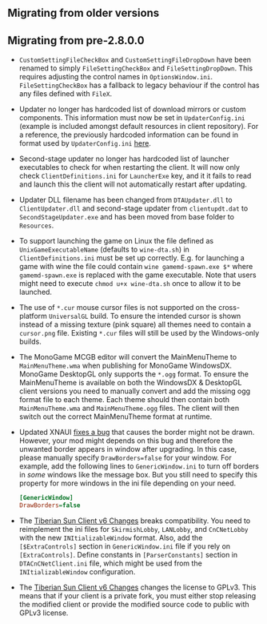 Migrating from older versions
-----------------------------

## Migrating from pre-2.8.0.0

- `CustomSettingFileCheckBox` and `CustomSettingFileDropDown` have been renamed to simply `FileSettingCheckBox` and `FileSettingDropDown`. This requires adjusting the control names in `OptionsWindow.ini`. `FileSettingCheckBox` has a fallback to legacy behaviour if the control has any files defined with `FileX`.

- Updater no longer has hardcoded list of download mirrors or custom components. This information must now be set in `UpdaterConfig.ini` (example is included amongst default resources in client repository). For a reference, the previously hardcoded information can be found in format used by `UpdaterConfig.ini` [here](https://gist.github.com/Starkku/1d52f0040d7a00d79e57afc2fba5f97b).

- Second-stage updater no longer has hardcoded list of launcher executables to check for when restarting the client. It will now only check `ClientDefinitions.ini` for `LauncherExe` key, and it it fails to read and launch this the client will not automatically restart after updating.

- Updater DLL filename has been changed from `DTAUpdater.dll` to `ClientUpdater.dll` and second-stage updater from `clientupdt.dat` to `SecondStageUpdater.exe` and has been moved from base folder to `Resources`.

- To support launching the game on Linux the file defined as `UnixGameExecutableName` (defaults to `wine-dta.sh`) in `ClientDefinitions.ini` must be set up correctly. E.g. for launching a game with wine the file could contain `wine gamemd-spawn.exe $*` where `gamemd-spawn.exe` is replaced with the game executable. Note that users might need to execute `chmod u+x wine-dta.sh` once to allow it to be launched.

- The use of `*.cur` mouse cursor files is not supported on the cross-platform `UniversalGL` build. To ensure the intended cursor is shown instead of a missing texture (pink square) all themes need to contain a `cursor.png` file. Existing `*.cur` files will still be used by the Windows-only builds.

- The MonoGame MCGB editor will convert the MainMenuTheme to `MainMenuTheme.wma` when publishing for MonoGame WindowsDX. MonoGame DesktopGL only supports the `*.ogg` format. To ensure the MainMenuTheme is available on both the WindowsDX & DesktopGL client versions you need to manually convert and add the missing ogg format file to each theme. Each theme should then contain both `MainMenuTheme.wma` and `MainMenuTheme.ogg` files. The client will then switch out the correct MainMenuTheme format at runtime.

- Updated XNAUI [fixes a bug](https://github.com/Rampastring/Rampastring.XNAUI/commit/6857704734241895f9cbb2c79fbd0286c350c313) that causes the border might not be drawn. However, your mod might depends on this bug and therefore the unwanted border appears in window after upgrading. In this case, please manually specify `DrawBorders=false` for your window. For example, add the following lines to `GenericWindow.ini` to turn off borders in *some* windows like the message box. But you still need to specify this property for more windows in the ini file depending on your need.
  
  ```ini
  [GenericWindow]
  DrawBorders=false
  ```

- The [Tiberian Sun Client v6 Changes](https://github.com/CnCNet/xna-cncnet-client/pull/275) breaks compatibility. You need to reimplement the ini files for `SkirmishLobby`, `LANLobby`, and `CnCNetLobby` with the new `INItializableWindow` format. Also, add the `[$ExtraControls]` section in `GenericWindow.ini` file if you rely on `[ExtraControls]`. Define constants in `[ParserConstants]` section in `DTACnCNetClient.ini` file, which might be used from the `INItializableWindow` configuration.

- The [Tiberian Sun Client v6 Changes](https://github.com/CnCNet/xna-cncnet-client/pull/275) changes the license to GPLv3. This means that if your client is a private fork, you must either stop releasing the modified client or provide the modified source code to public with GPLv3 license.
